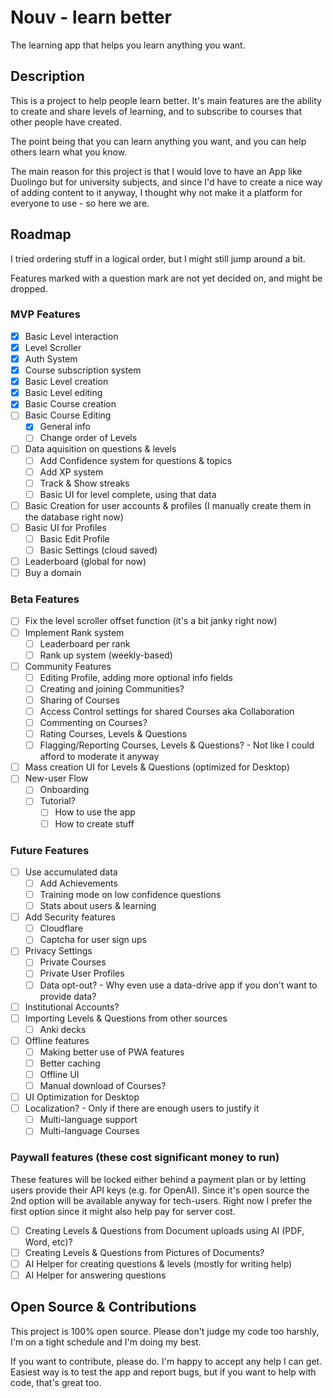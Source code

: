 # Nouv - learn better
The learning app that helps you learn anything you want.

## Description
This is a project to help people learn better.
It's main features are the ability to create and share levels of learning, and to subscribe to courses that other people have created.

The point being that you can learn anything you want, and you can help others learn what you know.

The main reason for this project is that I would love to have an App like Duolingo but for university subjects, and since I'd have to create a nice way of adding content to it anyway, I thought why not make it a platform for everyone to use - so here we are.

## Roadmap
I tried ordering stuff in a logical order, but I might still jump around a bit.

Features marked with a question mark are not yet decided on, and might be dropped.

### MVP Features
- [x] Basic Level interaction
- [x] Level Scroller
- [x] Auth System
- [x] Course subscription system
- [x] Basic Level creation
- [x] Basic Level editing
- [x] Basic Course creation
- [ ] Basic Course Editing
    - [x] General info
    - [ ] Change order of Levels 
- [ ] Data aquisition on questions & levels
    - [ ] Add Confidence system for questions & topics
    - [ ] Add XP system
    - [ ] Track & Show streaks
    - [ ] Basic UI for level complete, using that data
- [ ] Basic Creation for user accounts & profiles (I manually create them in the database right now)
- [ ] Basic UI for Profiles
    - [ ] Basic Edit Profile
    - [ ] Basic Settings (cloud saved)
- [ ] Leaderboard (global for now)
- [ ] Buy a domain

### Beta Features
- [ ] Fix the level scroller offset function (it's a bit janky right now)
- [ ] Implement Rank system
    - [ ] Leaderboard per rank
    - [ ] Rank up system (weekly-based)
- [ ] Community Features
    - [ ] Editing Profile, adding more optional info fields
    - [ ] Creating and joining Communities?
    - [ ] Sharing of Courses
    - [ ] Access Control settings for shared Courses aka Collaboration
    - [ ] Commenting on Courses?
    - [ ] Rating Courses, Levels & Questions
    - [ ] Flagging/Reporting Courses, Levels & Questions? - Not like I could afford to moderate it anyway
- [ ] Mass creation UI for Levels & Questions (optimized for Desktop)
- [ ] New-user Flow
    - [ ] Onboarding
    - [ ] Tutorial?
        - [ ] How to use the app
        - [ ] How to create stuff

### Future Features
- [ ] Use accumulated data
    - [ ] Add Achievements
    - [ ] Training mode on low confidence questions
    - [ ] Stats about users & learning
- [ ] Add Security features
    - [ ] Cloudflare
    - [ ] Captcha for user sign ups
- [ ] Privacy Settings
    - [ ] Private Courses
    - [ ] Private User Profiles
    - [ ] Data opt-out? - Why even use a data-drive app if you don't want to provide data?
- [ ] Institutional Accounts?
- [ ] Importing Levels & Questions from other sources
    - [ ] Anki decks
- [ ] Offline features
    - [ ] Making better use of PWA features
    - [ ] Better caching
    - [ ] Offline UI
    - [ ] Manual download of Courses?
- [ ] UI Optimization for Desktop
- [ ] Localization? - Only if there are enough users to justify it
    - [ ] Multi-language support
    - [ ] Multi-language Courses

### Paywall features (these cost significant money to run)
These features will be locked either behind a payment plan or by letting users provide their API keys (e.g. for OpenAI).
Since it's open source the 2nd option will be available anyway for tech-users.
Right now I prefer the first option since it might also help pay for server cost.

- [ ] Creating Levels & Questions from Document uploads using AI (PDF, Word, etc)?
- [ ] Creating Levels & Questions from Pictures of Documents?
- [ ] AI Helper for creating questions & levels (mostly for writing help)
- [ ] AI Helper for answering questions

## Open Source & Contributions
This project is 100% open source. 
Please don't judge my code too harshly, I'm on a tight schedule and I'm doing my best.

If you want to contribute, please do. I'm happy to accept any help I can get.
Easiest way is to test the app and report bugs, but if you want to help with code, that's great too.

